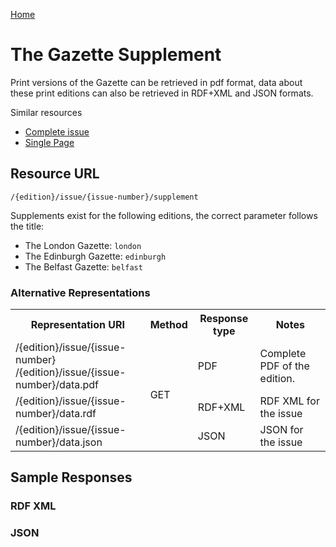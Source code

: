 [Home](../home.md)
# The Gazette Supplement #
Print versions of the Gazette can be retrieved in pdf format, data about these print editions can also be retrieved in RDF+XML and JSON formats.

Similar resources

- [Complete issue](index.md)
- [Single Page](page.md)

## Resource URL ##

`/{edition}/issue/{issue-number}/supplement`

Supplements exist for the following editions, the correct parameter follows the title:

- The London Gazette: `london`
- The Edinburgh Gazette: `edinburgh`
- The Belfast Gazette: `belfast`



### Alternative Representations ###

<table>
<tr>
<th>Representation URI</th>
<th>Method</th>
<th>Response type</th>
<th>Notes</th>
</tr>
<tr>
<td>/{edition}/issue/{issue-number}<br />/{edition}/issue/{issue-number}/data.pdf</td>
<td rowspan=3>GET</td>
<td>PDF</td>
<td>Complete PDF of the edition.</td>
</tr>
<tr>
<td>/{edition}/issue/{issue-number}/data.rdf</td>
<td>RDF+XML</td>
<td>RDF XML for the issue</td>
</tr>
<tr>
<td>/{edition}/issue/{issue-number}/data.json</td>
<td>JSON</td>
<td>JSON for the issue</td>
</tr>
</table>

## Sample Responses ##

### RDF XML ###

### JSON ###